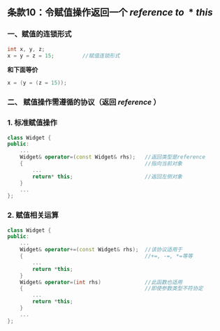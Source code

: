 ## 条款10：令赋值操作返回一个 $reference\ to\ *this$

### 一、赋值的连锁形式

```C++
int x, y, z;
x = y = z = 15;			//赋值连锁形式
```

**和下面等价**

```C++
x = (y = (z = 15));
```



### 二、 赋值操作需遵循的协议（返回 $reference$ ）

### 1. 标准赋值操作

```C++
class Widget {
public:
    ...
	Widget& operator=(const Widget& rhs);	//返回类型是reference
    {										//指向当前对象
        ...
        return* this;						//返回左侧对象
    }
    ...
};
```



### 2. 赋值相关运算

```C++
class Widget {
public:
    ...
	Widget& operator+=(const Widget& rhs);	//该协议适用于
    {										//+=, -=, *=等等
        ...
        return *this;
    }
    Widget& operator=(int rhs)				//此函数也适用
    {										//即使参数类型不符协定
        ...
        return *this;
    }
    ...
};
```

